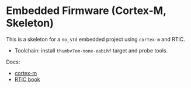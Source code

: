# Embedded Firmware (Cortex-M, Skeleton)

This is a skeleton for a `no_std` embedded project using `cortex-m` and RTIC.

- Toolchain: install `thumbv7em-none-eabihf` target and probe tools.

Docs:

- [cortex-m](https://crates.io/crates/cortex-m)
- [RTIC book](https://rtic.rs/2/book/en/)
